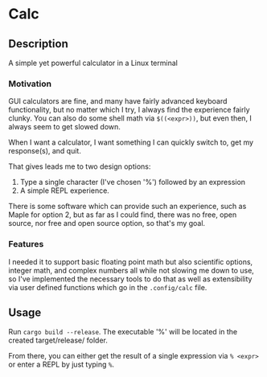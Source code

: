 # Calc

## Description

A simple yet powerful calculator in a Linux terminal

### Motivation

GUI calculators are fine, and many have fairly advanced keyboard functionality, but no matter which I try, I always find the experience fairly clunky. You can also do some shell math via `$((<expr>))`, but even then, I always seem to get slowed down.

When I want a calculator, I want something I can quickly switch to, get my response(s), and quit.

That gives leads me to two design options:

1. Type a single character (I've chosen '%') followed by an expression
2. A simple REPL experience.

There is some software which can provide such an experience, such as Maple for option 2, but as far as I could find, there was no free, open source, nor free and open source option, so that's my goal.

### Features

I needed it to support basic floating point math but also scientific options, integer math, and complex numbers all while not slowing me down to use, so I've implemented the necessary tools to do that as well as extensibility via user defined functions which go in the `.config/calc` file.

## Usage

Run `cargo build --release`. The executable '%' will be located in the created target/release/ folder.

From there, you can either get the result of a single expression via `% <expr>` or enter a REPL by just typing `%`.



